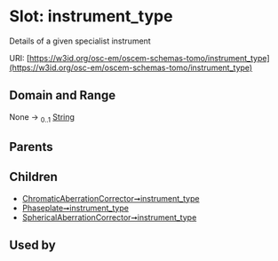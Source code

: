 
# Slot: instrument_type

Details of a given specialist instrument

URI: [https://w3id.org/osc-em/oscem-schemas-tomo/instrument_type](https://w3id.org/osc-em/oscem-schemas-tomo/instrument_type)


## Domain and Range

None &#8594;  <sub>0..1</sub> [String](types/String.md)

## Parents


## Children

 *  [ChromaticAberrationCorrector➞instrument_type](ChromaticAberrationCorrector_instrument_type.md)
 *  [Phaseplate➞instrument_type](Phaseplate_instrument_type.md)
 *  [SphericalAberrationCorrector➞instrument_type](SphericalAberrationCorrector_instrument_type.md)

## Used by

